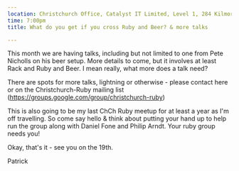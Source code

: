 ```yaml
---
location: Christchurch Office, Catalyst IT Limited, Level 1, 284 Kilmore St, Christchurch
time: 7:00pm
title: What do you get if you cross Ruby and Beer? & more talks

---
```


This month we are having talks, including but not limited to one from Pete Nicholls on his beer setup. More details to come, but it involves at least Rack and Ruby and Beer. I mean really, what more does a talk need?

There are spots for more talks, lightning or otherwise - please contact here or on the Christchurch-Ruby mailing list (https://groups.google.com/group/christchurch-ruby)

This is also going to be my last ChCh Ruby meetup for at least a year as I'm off travelling. So come say hello & think about putting your hand up to help run the group along with Daniel Fone and Philip Arndt. Your ruby group needs you!

Okay, that's it - see you on the 19th.

Patrick
